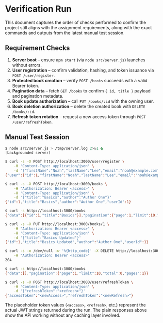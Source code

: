 # Verification Run

This document captures the order of checks performed to confirm the project still aligns with the assignment requirements, along with the exact commands and outputs from the latest manual test session.

## Requirement Checks

1. **Server boot** – ensure `npm start` (via `node src/server.js`) launches without errors.
2. **User registration** – confirm validation, hashing, and token issuance via `POST /user/register`.
3. **Protected book creation** – verify `POST /books` succeeds with a valid Bearer token.
4. **Pagination data** – fetch `GET /books` to confirm `{ id, title }` payload and pagination metadata.
5. **Book update authorization** – call `PUT /books/:id` with the owning user.
6. **Book deletion authorization** – delete the created book with `DELETE /books/:id`.
7. **Refresh token rotation** – request a new access token through `POST /user/refreshToken`.

## Manual Test Session

```bash
$ node src/server.js > /tmp/server.log 2>&1 &
[backgrounded server]

$ curl -s -X POST http://localhost:3000/user/register \
    -H 'Content-Type: application/json' \
    -d '{"firstName":"Noah","lastName":"Lee","email":"noah@example.com","username":"noahlee","password":"secret123"}'
{"user":{"id":1,"firstName":"Noah","lastName":"Lee","email":"noah@example.com","username":"noahlee"},"tokens":{"accessToken":"<access>","refreshToken":"<refresh>"}}

$ curl -s -X POST http://localhost:3000/books \
    -H "Authorization: Bearer <access>" \
    -H 'Content-Type: application/json' \
    -d '{"title":"Basics","author":"Author One"}'
{"id":1,"title":"Basics","author":"Author One","userId":1}

$ curl -s http://localhost:3000/books
{"data":[{"id":1,"title":"Basics"}],"pagination":{"page":1,"limit":10,"total":1,"pages":1}}

$ curl -s -X PUT http://localhost:3000/books/1 \
    -H "Authorization: Bearer <access>" \
    -H 'Content-Type: application/json' \
    -d '{"title":"Basics Updated"}'
{"id":1,"title":"Basics Updated","author":"Author One","userId":1}

$ curl -s -o /dev/null -w '%{http_code}' -X DELETE http://localhost:3000/books/1 \
    -H "Authorization: Bearer <access>"
204

$ curl -s http://localhost:3000/books
{"data":[],"pagination":{"page":1,"limit":10,"total":0,"pages":1}}

$ curl -s -X POST http://localhost:3000/user/refreshToken \
    -H 'Content-Type: application/json' \
    -d '{"refreshToken":"<refresh>"}'
{"accessToken":"<newAccess>","refreshToken":"<newRefresh>"}
```

The placeholder token values (`<access>`, `<refresh>`, etc.) represent the actual JWT strings returned during the run. The plain responses above show the API working without any caching layer involved.
